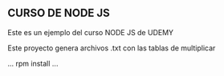 ## CURSO DE NODE JS

Este es un ejemplo del curso NODE JS de UDEMY

Este proyecto genera archivos .txt con las tablas de multiplicar

...
rpm install
...